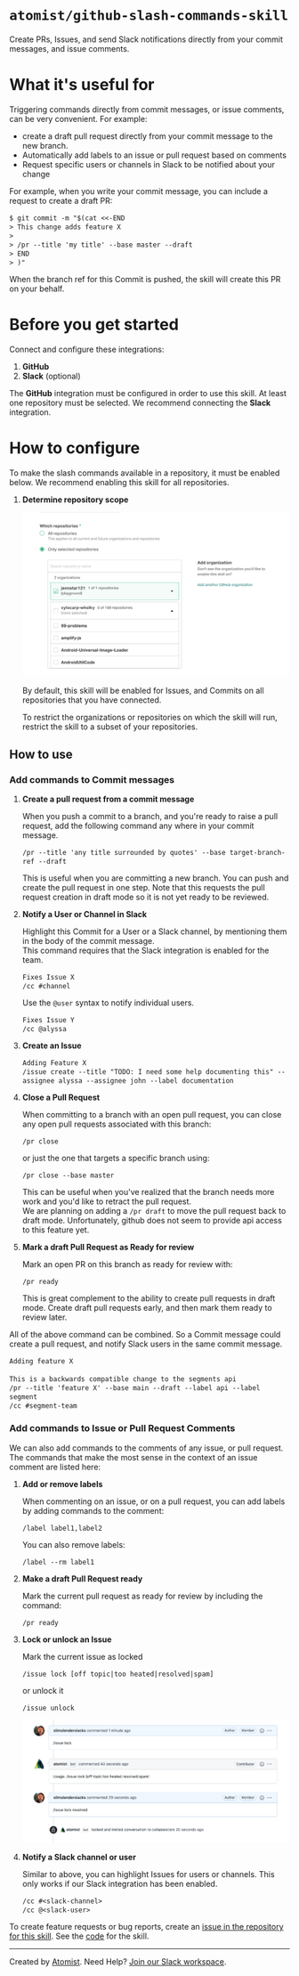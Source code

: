 # `atomist/github-slash-commands-skill`

<!---atomist-skill-readme:start--->

Create PRs, Issues, and send Slack notifications directly from your commit messages, and issue comments.

# What it's useful for

Triggering commands directly from commit messages, or issue comments, can be very convenient. For example:

-   create a draft pull request directly from your commit message to the new branch.
-   Automatically add labels to an issue or pull request based on comments
-   Request specific users or channels in Slack to be notified about your change

For example, when you write your commit message, you can include a request to create a draft PR:

```
$ git commit -m "$(cat <<-END
> This change adds feature X
>
> /pr --title 'my title' --base master --draft
> END
> )"
```

When the branch ref for this Commit is pushed, the skill will create this PR on your behalf.

# Before you get started

Connect and configure these integrations:

1. **GitHub**
2. **Slack** (optional)

The **GitHub** integration must be configured in order to use this skill. At least one repository must be selected.
We recommend connecting the **Slack** integration.

# How to configure

To make the slash commands available in a repository, it must be enabled below. We recommend enabling this skill for
all repositories.

1. **Determine repository scope**

    ![Repository filter](docs/images/repo-filter.png)

    By default, this skill will be enabled for Issues, and Commits on all repositories that you have connected.

    To restrict the organizations or repositories on which the skill will run, restrict the skill to a subset
    of your repositories.

## How to use

### Add commands to Commit messages

1.  **Create a pull request from a commit message**

    When you push a commit to a branch, and you're ready to raise a pull request, add the following command any
    where in your commit message.

    ```
    /pr --title 'any title surrounded by quotes' --base target-branch-ref --draft
    ```

    This is useful when you are committing a new branch. You can push and create the pull request in one step.
    Note that this requests the pull request creation in draft mode so it is not yet ready to be reviewed.

2.  **Notify a User or Channel in Slack**

    Highlight this Commit for a User or a Slack channel, by mentioning them in the body of the commit message.  
    This command requires that the Slack integration is enabled for the team.

    ```
    Fixes Issue X
    /cc #channel
    ```

    Use the `@user` syntax to notify individual users.

    ```
    Fixes Issue Y
    /cc @alyssa
    ```

3.  **Create an Issue**

    ```
    Adding Feature X
    /issue create --title "TODO: I need some help documenting this" --assignee alyssa --assignee john --label documentation
    ```

4.  **Close a Pull Request**

    When committing to a branch with an open pull request, you can close any open pull requests associated with this branch:

    ```
    /pr close
    ```

    or just the one that targets a specific branch using:

    ```
    /pr close --base master
    ```

    This can be useful when you've realized that the branch needs more work and you'd like to retract the pull request.  
    We are planning on adding a `/pr draft` to move the pull request back to draft mode. Unfortunately, github does not
    seem to provide api access to this feature yet.

5.  **Mark a draft Pull Request as Ready for review**

    Mark an open PR on this branch as ready for review with:

    ```
    /pr ready
    ```

    This is great complement to the ability to create pull requests in draft mode. Create draft pull requests early,
    and then mark them ready to review later.

All of the above command can be combined. So a Commit message could create a pull request, and notify
Slack users in the same commit message.

```
Adding feature X

This is a backwards compatible change to the segments api
/pr --title 'feature X' --base main --draft --label api --label segment
/cc #segment-team
```

### Add commands to Issue or Pull Request Comments

We can also add commands to the comments of any issue, or pull request. The commands that make the most
sense in the context of an issue comment are listed here:

1.  **Add or remove labels**

    When commenting on an issue, or on a pull request, you can add labels by adding commands to the comment:

    ```
    /label label1,label2
    ```

    You can also remove labels:

    ```
    /label --rm label1
    ```

2.  **Make a draft Pull Request ready**

    Mark the current pull request as ready for review by including the command:

    ```
    /pr ready
    ```

3.  **Lock or unlock an Issue**

    Mark the current issue as locked

    ```
    /issue lock [off topic|too heated|resolved|spam]
    ```

    or unlock it

    ```
    /issue unlock
    ```

    ![lock](docs/images/lock.png)

4.  **Notify a Slack channel or user**

    Similar to above, you can highlight Issues for users or channels. This only works if our Slack integration
    has been enabled.

    ```
    /cc #<slack-channel>
    /cc @<slack-user>
    ```

To create feature requests or bug reports, create an [issue in the repository for this skill](https://github.com/atomist-skills/github-slash-commands-skill/issues).
See the [code](https://github.com/atomist-skills/github-slash-commands-skill) for the skill.

<!---atomist-skill-readme:end--->

---

Created by [Atomist][atomist].
Need Help? [Join our Slack workspace][slack].

[atomist]: https://atomist.com/ "Atomist - How Teams Deliver Software"
[slack]: https://join.atomist.com/ "Atomist Community Slack"
